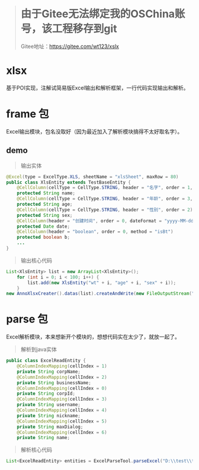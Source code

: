 > # 由于Gitee无法绑定我的OSChina账号，该工程移存到git
> Gitee地址：https://gitee.com/wt123/xslx

# xlsx
基于POI实现，注解试简易版Excel输出和解析框架，一行代码实现输出和解析。

# frame 包

Excel输出模块，包名没取好（因为最近加入了解析模块搞得不太好取名字）。

## demo
> 输出实体
```java
@Excel(type = ExcelType.XLS, sheetName = "xlsSheet", maxRow = 80)
public class XlsEntity extends TestBaseEntity {
    @CellColumn(cellType = CellType.STRING, header = "名字", order = 1, valueParser = StringValueParser.class)
    protected String name;
    @CellColumn(cellType = CellType.STRING, header = "年龄", order = 3, valueParser = DefaultValueParser.class)
    protected String age;
    @CellColumn(cellType = CellType.STRING, header = "性别", order = 2)
    protected String sex;
    @CellColumn(header = "创建时间", order = 0, dateFormat = "yyyy-MM-dd HH:mm:ss")
    protected Date date;
    @CellColumn(header = "boolean", order = 0, method = "isBt")
    protected boolean b;
    ...
}
```
> 输出核心代码

```java
List<XlsEntity> list = new ArrayList<XlsEntity>();
    for (int i = 0; i < 100; i++) {
        list.add(new XlsEntity("wt" + i, "age" + i, "sex" + i));
    }
new AnnoXlsxCreater().datas(list).createAndWrite(new FileOutputStream("D:/test/anonTest.xls"));
```

# parse 包

Excel解析模块，本来想新开个模块的，想想代码实在太少了，就放一起了。

> 解析到java实体

```java
public class ExcelReadEntity {
	@ColumnIndexMapping(cellIndex = 1)
	private String corpName;
	@ColumnIndexMapping(cellIndex = 2)
	private String businessName;
	@ColumnIndexMapping(cellIndex = 0)
	private String corpId;
	@ColumnIndexMapping(cellIndex = 3)
	private String username;
	@ColumnIndexMapping(cellIndex = 4)
	private String nickname;
	@ColumnIndexMapping(cellIndex = 5)
	private String maxDialog;
	@ColumnIndexMapping(cellIndex = 6)
	private String name;
```

> 解析核心代码

```java
List<ExcelReadEntity> entities = ExcelParseTool.parseExcel("D:\\test\\test.xlsx", ExcelReadEntity.class);
```
